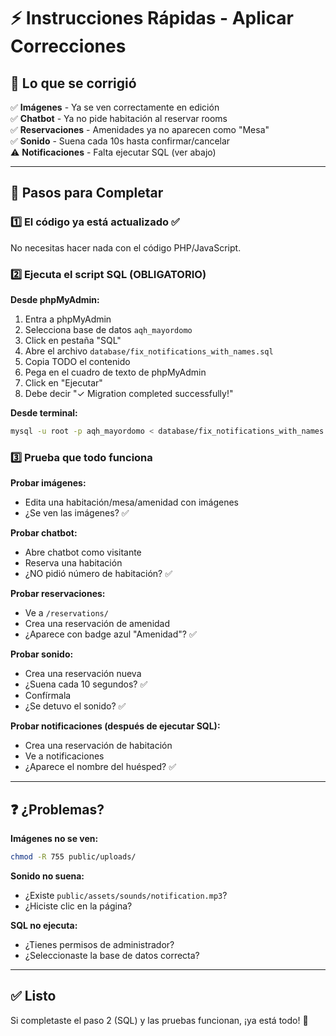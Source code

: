 # ⚡ Instrucciones Rápidas - Aplicar Correcciones

## 🎯 Lo que se corrigió

✅ **Imágenes** - Ya se ven correctamente en edición  
✅ **Chatbot** - Ya no pide habitación al reservar rooms  
✅ **Reservaciones** - Amenidades ya no aparecen como "Mesa"  
✅ **Sonido** - Suena cada 10s hasta confirmar/cancelar  
⚠️ **Notificaciones** - Falta ejecutar SQL (ver abajo)

---

## 🚀 Pasos para Completar

### 1️⃣ El código ya está actualizado ✅
No necesitas hacer nada con el código PHP/JavaScript.

### 2️⃣ Ejecuta el script SQL (OBLIGATORIO)

**Desde phpMyAdmin:**
1. Entra a phpMyAdmin
2. Selecciona base de datos `aqh_mayordomo`
3. Click en pestaña "SQL"
4. Abre el archivo `database/fix_notifications_with_names.sql`
5. Copia TODO el contenido
6. Pega en el cuadro de texto de phpMyAdmin
7. Click en "Ejecutar"
8. Debe decir "✓ Migration completed successfully!"

**Desde terminal:**
```bash
mysql -u root -p aqh_mayordomo < database/fix_notifications_with_names.sql
```

### 3️⃣ Prueba que todo funciona

**Probar imágenes:**
- Edita una habitación/mesa/amenidad con imágenes
- ¿Se ven las imágenes? ✅

**Probar chatbot:**
- Abre chatbot como visitante
- Reserva una habitación
- ¿NO pidió número de habitación? ✅

**Probar reservaciones:**
- Ve a `/reservations/`
- Crea una reservación de amenidad
- ¿Aparece con badge azul "Amenidad"? ✅

**Probar sonido:**
- Crea una reservación nueva
- ¿Suena cada 10 segundos? ✅
- Confírmala
- ¿Se detuvo el sonido? ✅

**Probar notificaciones (después de ejecutar SQL):**
- Crea una reservación de habitación
- Ve a notificaciones
- ¿Aparece el nombre del huésped? ✅

---

## ❓ ¿Problemas?

**Imágenes no se ven:**
```bash
chmod -R 755 public/uploads/
```

**Sonido no suena:**
- ¿Existe `public/assets/sounds/notification.mp3`?
- ¿Hiciste clic en la página?

**SQL no ejecuta:**
- ¿Tienes permisos de administrador?
- ¿Seleccionaste la base de datos correcta?

---

## ✅ Listo

Si completaste el paso 2 (SQL) y las pruebas funcionan, ¡ya está todo! 🎉
